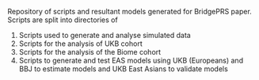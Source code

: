 Repository of scripts and resultant models generated for BridgePRS paper. Scripts are split into directories of
1) Scripts used to generate and analyse simulated data 
2) Scripts for the analysis of UKB cohort
3) Scripts for the analysis of the Biome cohort
4) Scripts to generate and test EAS models using UKB (Europeans) and BBJ to estimate models and UKB East Asians to validate models 
